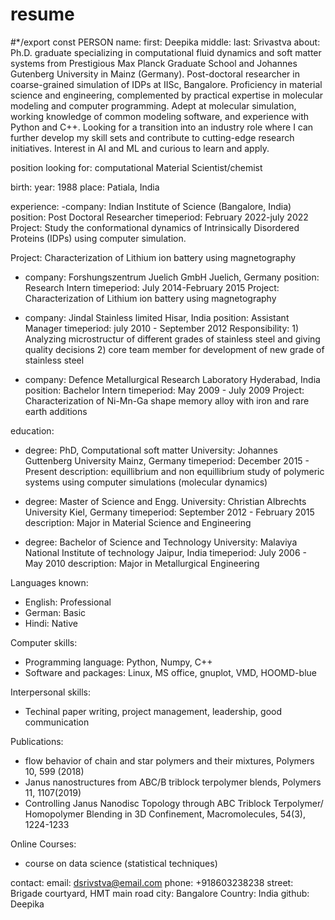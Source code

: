 # resume
#*/export const PERSON
name:
  first: Deepika
  middle:
  last: Srivastva
about: Ph.D. graduate specializing in computational fluid dynamics and soft matter systems from Prestigious Max Planck Graduate School and Johannes Gutenberg University in Mainz (Germany). Post-doctoral researcher in coarse-grained simulation of IDPs at IISc, Bangalore. Proficiency in material science and engineering, complemented by practical expertise in molecular modeling and computer programming. Adept at molecular simulation, working knowledge of common modeling software, and experience with Python and C++. Looking for a transition into an industry role where I can further develop my skill sets and contribute to cutting-edge research initiatives. Interest in AI and ML and curious to learn and apply. 

position looking for: computational Material Scientist/chemist

birth:
  year: 1988
  place: Patiala, India

experience:
-company: Indian Institute of Science (Bangalore, India)
  position: Post Doctoral Researcher
  timeperiod: February 2022-july 2022
  Project: Study the conformational dynamics of Intrinsically Disordered Proteins (IDPs) using computer simulation.
  
  Project: Characterization of Lithium ion battery using magnetography
- company: Forshungszentrum Juelich GmbH Juelich, Germany
  position: Research Intern
  timeperiod: July 2014-February 2015
  Project: Characterization of Lithium ion battery using magnetography

- company: Jindal Stainless limited Hisar, India
  position: Assistant Manager
  timeperiod: july 2010 - September 2012
  Responsibility: 1) Analyzing microstructur of different grades of stainless steel and giving quality decisions
                  2) core team member for development of new grade of stainless steel 

- company: Defence Metallurgical Research Laboratory Hyderabad, India
  position: Bachelor Intern
  timeperiod: May 2009 - July 2009
  Project: Characterization of Ni-Mn-Ga shape memory alloy with iron and rare earth additions

education:
- degree: PhD, Computational soft matter
  University: Johannes Guttenberg University Mainz, Germany
  timeperiod: December 2015 - Present
  description: equillibrium and non equillibrium study of polymeric systems using computer simulations (molecular dynamics)
 

- degree: Master of Science and Engg.
  University: Christian Albrechts University Kiel, Germany
  timeperiod: September 2012 - February 2015
  description: Major in Material Science and Engineering
  
  
- degree: Bachelor of Science and Technology
  University: Malaviya National Institute of technology Jaipur, India
  timeperiod: July 2006 - May 2010
  description: Major in Metallurgical Engineering


Languages known:
 - English: Professional
 - German: Basic
 - Hindi: Native


Computer skills:
 - Programming language: Python, Numpy, C++ 
 - Software and packages: Linux, MS office, gnuplot, VMD, HOOMD-blue 


Interpersonal skills:
 - Techinal paper writing, project management, leadership, good communication


Publications:
 - flow behavior of chain and star polymers and their mixtures, Polymers 10, 599 (2018)
 - Janus nanostructures from ABC/B triblock terpolymer blends, Polymers 11, 1107(2019)
 - Controlling Janus Nanodisc Topology through ABC Triblock Terpolymer/ Homopolymer Blending in 3D Confinement, Macromolecules, 54(3), 1224-1233

Online Courses:
 - course on data science (statistical techniques)  

contact:
  email: dsrivstva@email.com
  phone: +918603238238
  street: Brigade courtyard, HMT main road
  city: Bangalore
  Country: India
  github: Deepika

